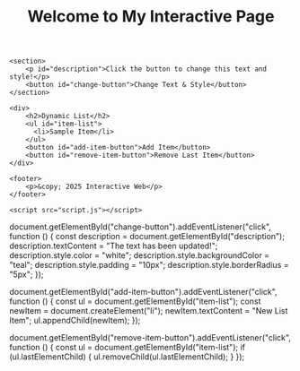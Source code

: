 <!DOCTYPE html>
<html lang="en">
<head>
    <meta charset="UTF-8">
    <meta name="viewport" content="width=device-width, initial-scale=1.0">
    <title>Document</title>
</head>
<body>
    <header>
        <h1 id="main-title">Welcome to My Interactive Page</h1>
    </header>
    
    <section>
        <p id="description">Click the button to change this text and style!</p>
        <button id="change-button">Change Text & Style</button>
    </section>
    
    <div>
        <h2>Dynamic List</h2>
        <ul id="item-list">
          <li>Sample Item</li>
        </ul>
        <button id="add-item-button">Add Item</button>
        <button id="remove-item-button">Remove Last Item</button>
    </div>
    
    <footer>
        <p>&copy; 2025 Interactive Web</p>
    </footer>

    <script src="script.js"></script>
</body>
</html>

document.getElementById("change-button").addEventListener("click", function () {
    const description = document.getElementById("description");
    description.textContent = "The text has been updated!";
    description.style.color = "white";
    description.style.backgroundColor = "teal";
    description.style.padding = "10px";
    description.style.borderRadius = "5px";
});
  
document.getElementById("add-item-button").addEventListener("click", function () {
    const ul = document.getElementById("item-list");
    const newItem = document.createElement("li");
    newItem.textContent = "New List Item";
    ul.appendChild(newItem);
});
  
document.getElementById("remove-item-button").addEventListener("click", function () {
    const ul = document.getElementById("item-list");
    if (ul.lastElementChild) {
      ul.removeChild(ul.lastElementChild);
    }
});
  

